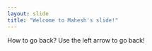 ```yaml
---
layout: slide
title: "Welcome to Mahesh's slide!"
---
```

How to go back?
Use the left arrow to go back!
